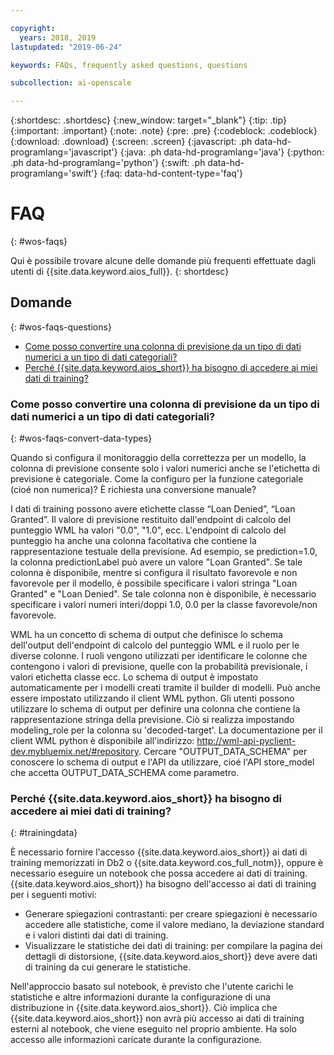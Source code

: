 ```yaml
---

copyright:
  years: 2018, 2019
lastupdated: "2019-06-24"

keywords: FAQs, frequently asked questions, questions

subcollection: ai-openscale

---
```


{:shortdesc: .shortdesc}
{:new_window: target="_blank"}
{:tip: .tip}
{:important: .important}
{:note: .note}
{:pre: .pre}
{:codeblock: .codeblock}
{:download: .download}
{:screen: .screen}
{:javascript: .ph data-hd-programlang='javascript'}
{:java: .ph data-hd-programlang='java'}
{:python: .ph data-hd-programlang='python'}
{:swift: .ph data-hd-programlang='swift'}
{:faq: data-hd-content-type='faq'}

# FAQ
{: #wos-faqs}

Qui è possibile trovare alcune delle domande più frequenti effettuate dagli utenti di {{site.data.keyword.aios_full}}.
{: shortdesc}

## Domande
{: #wos-faqs-questions}

- [Come posso convertire una colonna di previsione da un tipo di dati numerici a un tipo di dati categoriali?](#wos-faqs-convert-data-types)
- [Perché {{site.data.keyword.aios_short}} ha bisogno di accedere ai miei dati di training?](#trainingdata)

### Come posso convertire una colonna di previsione da un tipo di dati numerici a un tipo di dati categoriali?
{: #wos-faqs-convert-data-types}

Quando si configura il monitoraggio della correttezza per un modello, la colonna di previsione consente solo i valori numerici anche se l'etichetta di previsione è categoriale. Come la configuro per la funzione categoriale (cioé non numerica)? È richiesta una conversione manuale? 

I dati di training possono avere etichette classe “Loan Denied”, “Loan Granted”. Il valore di previsione restituito dall'endpoint di calcolo del punteggio WML ha valori "0.0", "1.0", ecc. L'endpoint di calcolo del punteggio ha anche una colonna facoltativa che contiene la rappresentazione testuale della previsione. Ad esempio, se prediction=1.0, la colonna predictionLabel può avere un valore "Loan Granted". Se tale colonna è disponibile, mentre si configura il risultato favorevole e non favorevole per il modello, è possibile specificare i valori stringa "Loan Granted" e "Loan Denied". Se tale colonna non è disponibile, è necessario specificare i valori numeri interi/doppi 1.0, 0.0 per la classe favorevole/non favorevole.

WML ha un concetto di schema di output che definisce lo schema dell'output dell'endpoint di calcolo del punteggio WML e il ruolo per le diverse colonne. I ruoli vengono utilizzati per identificare le colonne che contengono i valori di previsione, quelle con la probabilità previsionale, i valori etichetta classe ecc. Lo schema di output è impostato automaticamente per i modelli creati tramite il builder di modelli. Può anche essere impostato utilizzando il client WML python. Gli utenti possono utilizzare lo schema di output per definire una colonna che contiene la rappresentazione stringa della previsione. Ciò si realizza impostando modeling_role per la colonna su 'decoded-target'. La documentazione per il client WML python è disponibile all'indirizzo: http://wml-api-pyclient-dev.mybluemix.net/#repository. Cercare "OUTPUT_DATA_SCHEMA" per conoscere lo schema di output e l'API da utilizzare, cioé l'API store_model che accetta OUTPUT_DATA_SCHEMA come parametro.

### Perché {{site.data.keyword.aios_short}} ha bisogno di accedere ai miei dati di training?
{: #trainingdata}

È necessario fornire l'accesso {{site.data.keyword.aios_short}} ai dati di training memorizzati in Db2 o {{site.data.keyword.cos_full_notm}}, oppure è necessario eseguire un notebook che possa accedere ai dati di training. {{site.data.keyword.aios_short}} ha bisogno dell'accesso ai dati di training per i seguenti motivi:

- Generare spiegazioni contrastanti: per creare spiegazioni è necessario accedere alle statistiche, come il valore mediano, la deviazione standard e i valori distinti dai dati di training.
- Visualizzare le statistiche dei dati di training: per compilare la pagina dei dettagli di distorsione, {{site.data.keyword.aios_short}} deve avere dati di training da cui generare le statistiche.

<!---
- To compute drift: Training data is required to build the drift detection model.
- To identify and suggest features to monitor for fairness: {{site.data.keyword.aios_short}} needs access to training data to suggest reference and monitored ranges.
--->

Nell'approccio basato sul notebook, è previsto che l'utente carichi le statistiche e altre informazioni durante la configurazione di una distribuzione in {{site.data.keyword.aios_short}}. Ciò implica che {{site.data.keyword.aios_short}} non avrà più accesso ai dati di training esterni al notebook, che viene eseguito nel proprio ambiente. Ha solo accesso alle informazioni caricate durante la configurazione.


